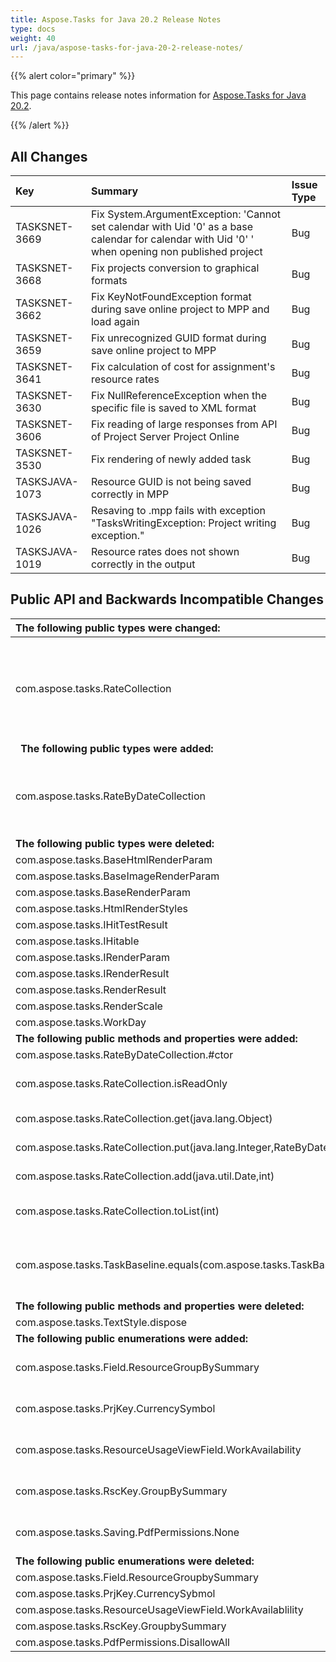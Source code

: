 ```yaml
---
title: Aspose.Tasks for Java 20.2 Release Notes
type: docs
weight: 40
url: /java/aspose-tasks-for-java-20-2-release-notes/
---
```


{{% alert color="primary" %}} 

This page contains release notes information for [Aspose.Tasks for Java 20.2](https://downloads.aspose.com/tasks/java/new-releases/aspose.tasks-for-java-20.2/).

{{% /alert %}} 


## **All Changes**

|**Key** |**Summary** |**Issue Type**|
| :- | :- | :- |
|TASKSNET-3669 |Fix System.ArgumentException: 'Cannot set calendar with Uid '0' as a base calendar for calendar with Uid '0' ' when opening non published project |Bug |
|TASKSNET-3668 |Fix projects conversion to graphical formats |Bug |
|TASKSNET-3662 |Fix KeyNotFoundException format during save online project to MPP and load again |Bug |
|TASKSNET-3659 |Fix unrecognized GUID format during save online project to MPP |Bug |
|TASKSNET-3641 |Fix calculation of cost for assignment's resource rates |Bug |
|TASKSNET-3630 |Fix NullReferenceException when the specific file is saved to XML format |Bug |
|TASKSNET-3606 |Fix reading of large responses from API of Project Server Project Online |Bug |
|TASKSNET-3530 |Fix rendering of newly added task |Bug |
|TASKSJAVA-1073|Resource GUID is not being saved correctly in MPP|Bug |
|TASKSJAVA-1026|Resaving to .mpp fails with exception "TasksWritingException: Project writing exception."|Bug |
|TASKSJAVA-1019|Resource rates does not shown correctly in the output|Bug |
## **Public API and Backwards Incompatible Changes**

|**The following public types were changed:** |**Description** |
| :- | :- |
|com.aspose.tasks.RateCollection|From this version, the RateCollection is incompatible with its previous version. It implements java.util.Map<Integer, RateByDateCollection> but not java.util.List<Rate>.|
|` `**The following public types were added:** |**Description** |
|com.aspose.tasks.RateByDateCollection |Represents a collection which mappings of java.util.Date to com.aspose.tasks.Rate objects. |
|**The following public types were deleted:** |**Description** |
|com.aspose.tasks.BaseHtmlRenderParam | |
|com.aspose.tasks.BaseImageRenderParam | |
|com.aspose.tasks.BaseRenderParam | |
|com.aspose.tasks.HtmlRenderStyles | |
|com.aspose.tasks.IHitTestResult | |
|com.aspose.tasks.IHitable | |
|com.aspose.tasks.IRenderParam | |
|com.aspose.tasks.IRenderResult | |
|com.aspose.tasks.RenderResult | |
|com.aspose.tasks.RenderScale | |
|com.aspose.tasks.WorkDay | |
|**The following public methods and properties were added:** |**Description** |
|com.aspose.tasks.RateByDateCollection.#ctor | |
|com.aspose.tasks.RateCollection.isReadOnly |Gets a value indicating whether the collection is read-only. |
|com.aspose.tasks.RateCollection.get(java.lang.Object) |Gets the element with the specified key. |
|com.aspose.tasks.RateCollection.put(java.lang.Integer,RateByDateCollection)|Sets the element with the specified key. |
|com.aspose.tasks.RateCollection.add(java.util.Date,int) |Adds a new <see cref="T:com.aspose.tasks.Rate" /> instance to this collection. |
|com.aspose.tasks.RateCollection.toList(int) |Converts the RateCollection object to a list of <see cref="T:com.aspose.tasks.Rate" /> objects. |
|com.aspose.tasks.TaskBaseline.equals(com.aspose.tasks.TaskBaseline) |Returns a value indicating whether this instance is equal to the specified TaskBaseline object. |
|**The following public methods and properties were deleted:** |**Description** |
|com.aspose.tasks.TextStyle.dispose | |
|**The following public enumerations were added:** |**Description** |
|com.aspose.tasks.Field.ResourceGroupBySummary |Represents the Group by Summary (Resource) field. |
|com.aspose.tasks.PrjKey.CurrencySymbol |Represents the CurrencySymbol (Project) field. |
|com.aspose.tasks.ResourceUsageViewField.WorkAvailability |Indicates Work Availability resource usage view field. |
|com.aspose.tasks.RscKey.GroupBySummary |Represents the Group by Summary (Resource) field. |
|com.aspose.tasks.Saving.PdfPermissions.None |Specifies permissions to use for accessing a PDF document. |
|**The following public enumerations were deleted:** |**Description** |
|com.aspose.tasks.Field.ResourceGroupbySummary | |
|com.aspose.tasks.PrjKey.CurrencySybmol | |
|com.aspose.tasks.ResourceUsageViewField.WorkAvailablility | |
|com.aspose.tasks.RscKey.GroupbySummary | |
|com.aspose.tasks.PdfPermissions.DisallowAll | |

